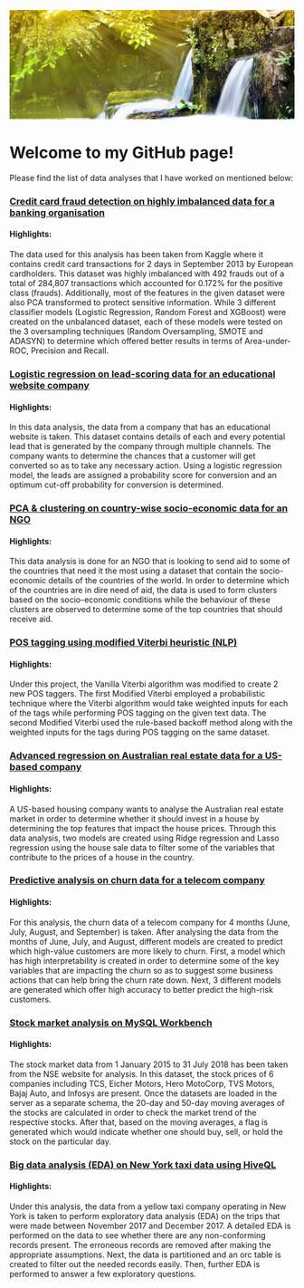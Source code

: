 ![](background.jpg)

# Welcome to my GitHub page!

Please find the list of data analyses that I have worked on mentioned below:

### [Credit card fraud detection on highly imbalanced data for a banking organisation](https://github.com/PoulomiMukherjee/CCFraudDetection)

#### Highlights:

The data used for this analysis has been taken from Kaggle where it contains credit card transactions for 2 days in September 2013 by European cardholders. This dataset was highly imbalanced with 492 frauds out of a total of 284,807 transactions which accounted for 0.172% for the positive class (frauds). Additionally, most of the features in the given dataset were also PCA transformed to protect sensitive information. While 3 different classifier models (Logistic Regression, Random Forest and XGBoost) were created on the unbalanced dataset, each of these models were tested on the 3 oversampling techniques (Random Oversampling, SMOTE and ADASYN) to determine which offered better results in terms of Area-under-ROC, Precision and Recall.

### [Logistic regression on lead-scoring data for an educational website company](https://github.com/PoulomiMukherjee/LeadScoringCaseStudy)

#### Highlights:

In this data analysis, the data from a company that has an educational website is taken. This dataset contains details of each and every potential lead that is generated by the company through multiple channels. The company wants to determine the chances that a customer will  get converted so as to take any necessary action. Using a logistic regression model, the leads are assigned a probability score for conversion and an optimum cut-off probability for conversion is determined.

### [PCA & clustering on country-wise socio-economic data for an NGO](https://github.com/PoulomiMukherjee/PCA_Clustering)

#### Highlights:

This data analysis is done for an NGO that is looking to send aid to some of the countries that need it the most using a dataset that contain the socio-economic details of the countries of the world. In order to determine which of the countries are in dire need of aid, the data is used to form clusters based on the socio-economic conditions while the behaviour of these clusters are observed to determine some of the top countries that should receive aid.

### [POS tagging using modified Viterbi heuristic (NLP)](https://github.com/PoulomiMukherjee/POSTagging)

#### Highlights:

Under this project, the Vanilla Viterbi algorithm was modified to create 2 new POS taggers. The first Modified Viterbi employed a probabilistic technique where the Viterbi algorithm would take weighted inputs for each of the tags while performing POS tagging on the given text data. The second Modified Viterbi used the rule-based backoff method along with the weighted inputs for the tags during POS tagging on the same dataset.

### [Advanced regression on Australian real estate data for a US-based company](https://github.com/PoulomiMukherjee/AdvancedRegression)

#### Highlights:

A US-based housing company wants to analyse the Australian real estate market in order to determine whether it should invest in a house by determining the top features that impact the house prices. Through this data analysis, two models are created using Ridge regression and Lasso regression using the house sale data to filter some of the variables that contribute to the prices of a house in the country.

### [Predictive analysis on churn data for a telecom company](https://github.com/PoulomiMukherjee/TelecomChurnCaseStudy)

#### Highlights:

For this analysis, the churn data of a telecom company for 4 months (June, July, August, and September) is taken. After analysing the data from the months of June, July, and August, different models are created to predict which high-value customers are more likely to churn. First, a model which has high interpretability is created in order to determine some of the key variables that are impacting the churn so as to suggest some business actions that can help bring the churn rate down. Next, 3 different models are generated which offer high accuracy to better predict the high-risk customers.

### [Stock market analysis on MySQL Workbench](https://github.com/PoulomiMukherjee/SQLCaseStudy)

#### Highlights:

The stock market data from 1 January 2015 to 31 July 2018 has been taken from the NSE website for analysis. In this dataset, the stock prices of 6 companies including TCS, Eicher Motors, Hero MotoCorp, TVS Motors, Bajaj Auto, and Infosys are present. Once the datasets are loaded in the server as a separate schema, the 20-day and 50-day moving averages of the stocks are calculated in order to check the market trend of the respective stocks. After that, based on the moving averages, a flag is generated which would indicate whether one should buy, sell, or hold the stock on the particular day.

### [Big data analysis (EDA) on New York taxi data using HiveQL](https://github.com/PoulomiMukherjee/HiveCaseStudy)

#### Highlights: 

Under this analysis, the data from a yellow taxi company operating in New York is taken to perform exploratory data analysis (EDA) on the trips that were made between November 2017 and December 2017. A detailed EDA is performed on the data to see whether there are any non-conforming records present. The erroneous records are removed after making the appropriate assumptions. Next, the data is partitioned and an orc table is created to filter out the needed records easily. Then, further EDA is performed to answer a few exploratory questions.
